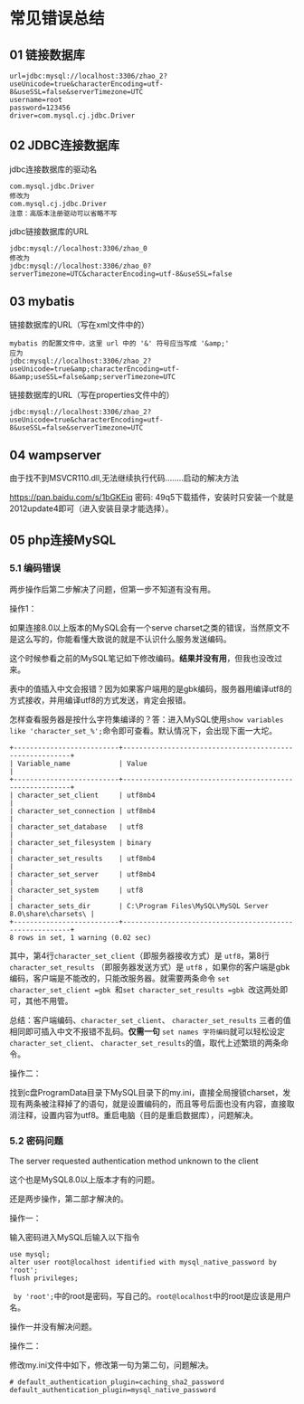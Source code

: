 # 常见错误总结

## 01 链接数据库

```java{4}
url=jdbc:mysql://localhost:3306/zhao_2?useUnicode=true&characterEncoding=utf-8&useSSL=false&serverTimezone=UTC
username=root
password=123456
driver=com.mysql.cj.jdbc.Driver
```

## 02 JDBC连接数据库

jdbc连接数据库的驱动名

```
com.mysql.jdbc.Driver
修改为
com.mysql.cj.jdbc.Driver
注意：高版本注册驱动可以省略不写
```

jdbc链接数据库的URL

```
jdbc:mysql://localhost:3306/zhao_0
修改为
jdbc:mysql://localhost:3306/zhao_0?serverTimezone=UTC&characterEncoding=utf-8&useSSL=false
```

## 03 mybatis

链接数据库的URL（写在xml文件中的）

```
mybatis 的配置文件中，这里 url 中的 '&' 符号应当写成 '&amp;'
应为
jdbc:mysql://localhost:3306/zhao_2?useUnicode=true&amp;characterEncoding=utf-8&amp;useSSL=false&amp;serverTimezone=UTC
```

链接数据库的URL（写在properties文件中的）

```
jdbc:mysql://localhost:3306/zhao_2?useUnicode=true&characterEncoding=utf-8&useSSL=false&serverTimezone=UTC
```

## 04 wampserver

由于找不到MSVCR110.dll,无法继续执行代码........启动的解决方法

 https://pan.baidu.com/s/1bGKEiq 密码: 49q5下载插件，安装时只安装一个就是2012update4即可（进入安装目录才能选择）。

## 05 php连接MySQL

### 5.1 编码错误

两步操作后第二步解决了问题，但第一步不知道有没有用。

操作1：

如果连接8.0以上版本的MySQL会有一个serve charset之类的错误，当然原文不是这么写的，你能看懂大致说的就是不认识什么服务发送编码。

这个时候参看之前的MySQL笔记如下修改编码。**结果并没有用**，但我也没改过来。



表中的值插入中文会报错？因为如果客户端用的是gbk编码，服务器用编译utf8的方式接收，并用编译utf8的方式发送，肯定会报错。

怎样查看服务器是按什么字符集编译的？答：进入MySQL使用`show variables like 'character_set_%';`命令即可查看。默认情况下，会出现下面一大坨。

```mysql
+--------------------------+---------------------------------------------------------+
| Variable_name            | Value                                                   |
+--------------------------+---------------------------------------------------------+
| character_set_client     | utf8mb4                                                 |
| character_set_connection | utf8mb4                                                 |
| character_set_database   | utf8                                                    |
| character_set_filesystem | binary                                                  |
| character_set_results    | utf8mb4                                                 |
| character_set_server     | utf8mb4                                                 |
| character_set_system     | utf8                                                    |
| character_sets_dir       | C:\Program Files\MySQL\MySQL Server 8.0\share\charsets\ |
+--------------------------+---------------------------------------------------------+
8 rows in set, 1 warning (0.02 sec)
```

其中，第4行`character_set_client`（即服务器接收方式）是 `utf8`，第8行 `character_set_results` （即服务器发送方式）是 `utf8` ，如果你的客户端是gbk编码，客户端是不能改的，只能改服务器。就需要两条命令 `set character_set_client =gbk `和`set character_set_results =gbk `改这两处即可，其他不用管。

总结：客户端编码、`character_set_client`、 `character_set_results` 三者的值相同即可插入中文不报错不乱码。**仅需一句** `set names 字符编码`就可以轻松设定`character_set_client`、 `character_set_results`的值，取代上述繁琐的两条命令。



操作二：

找到c盘ProgramData目录下MySQL目录下的my.ini，直接全局搜锁charset，发现有两条被注释掉了的语句，就是设置编码的，而且等号后面也没有内容，直接取消注释，设置内容为utf8。重启电脑（目的是重启数据库），问题解决。

### 5.2 密码问题

The server requested authentication method unknown to the client

这个也是MySQL8.0以上版本才有的问题。

还是两步操作，第二部才解决的。

操作一：

输入密码进入MySQL后输入以下指令

```
use mysql;
alter user root@localhost identified with mysql_native_password by 'root';
flush privileges;
```

` by 'root';`中的root是密码，写自己的。`root@localhost`中的root是应该是用户名。

操作一并没有解决问题。

操作二：

修改my.ini文件中如下，修改第一句为第二句，问题解决。

```
# default_authentication_plugin=caching_sha2_password
default_authentication_plugin=mysql_native_password
```

